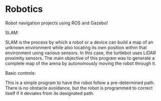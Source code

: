 # Robotics
 Robot navigation projects using ROS and Gazebo!
 
 
SLAM:

SLAM is the process by which a robot or a device can build a map of an unknown environment while also locating its own position within that environment using various sensors. In this case, the turtlebot uses LiDAR proximity sensors.
The main objective of this program was to generate a complete map of the arena by autonomously moving the robot through it.


Basic controls:

This is a simple program to have the robot follow a pre-determined path. There is no obstacle avoidance, but the robot is programmed to correct itself if it deviates from its designated path.
